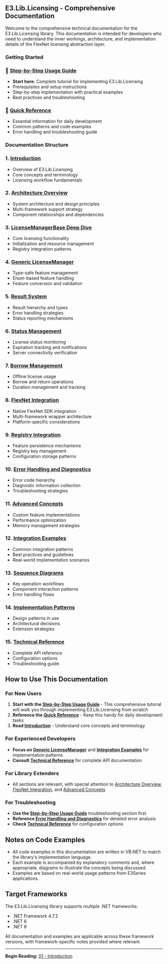 ## E3.Lib.Licensing - Comprehensive Documentation

Welcome to the comprehensive technical documentation for the E3.Lib.Licensing library. This documentation is intended for developers who need to understand the inner workings, architecture, and implementation details of the FlexNet licensing abstraction layer.

### Getting Started

### 🚀 [Step-by-Step Usage Guide](./Step-by-Step-Usage-Guide.md)
   - **Start here**: Complete tutorial for implementing E3.Lib.Licensing
   - Prerequisites and setup instructions
   - Step-by-step implementation with practical examples
   - Best practices and troubleshooting

### 📖 [Quick Reference](./Quick-Reference.md)
   - Essential information for daily development
   - Common patterns and code examples
   - Error handling and troubleshooting guide

### Documentation Structure

### 1. [Introduction](./Documentation-01-Introduction.md)
   - Overview of E3.Lib.Licensing
   - Core concepts and terminology
   - Licensing workflow fundamentals

### 2. [Architecture Overview](./Documentation-02-Architecture-Overview.md)
   - System architecture and design principles
   - Multi-framework support strategy
   - Component relationships and dependencies

### 3. [LicenseManagerBase Deep Dive](./Documentation-03-LicenseManagerBase-Deep-Dive.md)
   - Core licensing functionality
   - Initialization and resource management
   - Registry integration patterns

### 4. [Generic LicenseManager](./Documentation-04-Generic-LicenseManager.md)
   - Type-safe feature management
   - Enum-based feature handling
   - Feature conversion and validation

### 5. [Result System](./Documentation-05-Result-System.md)
   - Result hierarchy and types
   - Error handling strategies
   - Status reporting mechanisms

### 6. [Status Management](./Documentation-06-Status-Management.md)
   - License status monitoring
   - Expiration tracking and notifications
   - Server connectivity verification

### 7. [Borrow Management](./Documentation-07-Borrow-Management.md)
   - Offline license usage
   - Borrow and return operations
   - Duration management and tracking

### 8. [FlexNet Integration](./Documentation-08-FlexNet-Integration.md)
   - Native FlexNet SDK integration
   - Multi-framework wrapper architecture
   - Platform-specific considerations

### 9. [Registry Integration](./Documentation-09-Registry-Integration.md)
   - Feature persistence mechanisms
   - Registry key management
   - Configuration storage patterns

### 10. [Error Handling and Diagnostics](./Documentation-10-Error-Handling-Diagnostics.md)
   - Error code hierarchy
   - Diagnostic information collection
   - Troubleshooting strategies

### 11. [Advanced Concepts](./Documentation-11-Advanced-Concepts.md)
   - Custom feature implementations
   - Performance optimization
   - Memory management strategies

### 12. [Integration Examples](./Documentation-12-Integration-Examples.md)
   - Common integration patterns
   - Best practices and guidelines
   - Real-world implementation scenarios

### 13. [Sequence Diagrams](./Documentation-13-Sequence-Diagrams.md)
   - Key operation workflows
   - Component interaction patterns
   - Error handling flows

### 14. [Implementation Patterns](./Documentation-14-Implementation-Patterns.md)
   - Design patterns in use
   - Architectural decisions
   - Extension strategies

### 15. [Technical Reference](./Documentation-15-Technical-Reference.md)
   - Complete API reference
   - Configuration options
   - Troubleshooting guide

## How to Use This Documentation

### For New Users
1. **Start with the [Step-by-Step Usage Guide](./Step-by-Step-Usage-Guide.md)** - This comprehensive tutorial will walk you through implementing E3.Lib.Licensing from scratch
2. **Reference the [Quick Reference](./Quick-Reference.md)** - Keep this handy for daily development tasks
3. **Read [Introduction](./Documentation-01-Introduction.md)** - Understand core concepts and terminology

### For Experienced Developers
- **Focus on [Generic LicenseManager](./Documentation-04-Generic-LicenseManager.md)** and **[Integration Examples](./Documentation-12-Integration-Examples.md)** for implementation patterns
- **Consult [Technical Reference](./Documentation-15-Technical-Reference.md)** for complete API documentation

### For Library Extenders
- All sections are relevant, with special attention to [Architecture Overview](./Documentation-02-Architecture-Overview.md), [FlexNet Integration](./Documentation-08-FlexNet-Integration.md), and [Advanced Concepts](./Documentation-11-Advanced-Concepts.md)

### For Troubleshooting
- **Use the [Step-by-Step Usage Guide](./Step-by-Step-Usage-Guide.md#troubleshooting-common-issues)** troubleshooting section first
- **Reference [Error Handling and Diagnostics](./Documentation-10-Error-Handling-Diagnostics.md)** for detailed error analysis
- **Check [Technical Reference](./Documentation-15-Technical-Reference.md)** for configuration options

## Notes on Code Examples

- All code examples in this documentation are written in VB.NET to match the library's implementation language.
- Each example is accompanied by explanatory comments and, where appropriate, diagrams to illustrate the concepts being discussed.
- Examples are based on real-world usage patterns from E3Series applications.

## Target Frameworks

The E3.Lib.Licensing library supports multiple .NET frameworks:
- .NET Framework 4.7.2
- .NET 6
- .NET 8

All documentation and examples are applicable across these framework versions, with framework-specific notes provided where relevant.

---

**Begin Reading:** [01 - Introduction](./Documentation-01-Introduction.md)